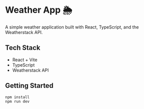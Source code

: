 # Weather App 🌦️

A simple weather application built with React, TypeScript, and the Weatherstack API.

## Tech Stack

- React + Vite
- TypeScript
- Weatherstack API

## Getting Started

```bash
npm install
npm run dev
```

